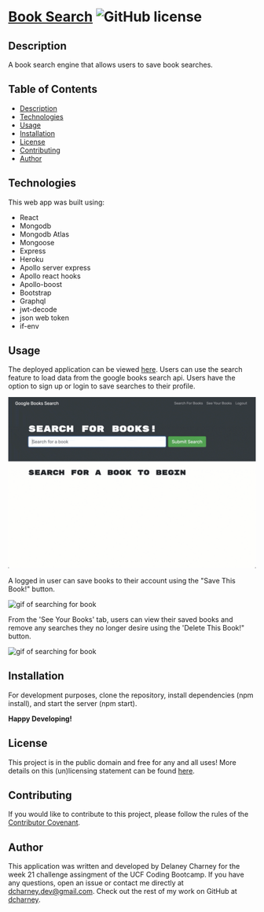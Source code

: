 # [Book Search](https://dcharney-book-search.herokuapp.com/) ![GitHub license](https://img.shields.io/badge/License-Unlicense-blue.svg)
 
## Description

A book search engine that allows users to save book searches.

## Table of Contents
- [Description](#description)
- [Technologies](#technologies)
- [Usage](#usage)
- [Installation](#installation)
- [License](#license)
- [Contributing](#contributing)
- [Author](#author)

## Technologies

This web app was built using:

- React
- Mongodb
- Mongodb Atlas
- Mongoose
- Express
- Heroku
- Apollo server express
- Apollo react hooks
- Apollo-boost
- Bootstrap
- Graphql
- jwt-decode
- json web token
- if-env

## Usage

The deployed application can be viewed [here](https://dcharney-book-search.herokuapp.com/). Users can use the search feature to load data from the google books search api. Users have the option to sign up or login to save searches to their profile. 

![gif of searching for book](./assets/21-mern-homework-demo-01.gif)

A logged in user can save books to their account using the "Save This Book!" button.

![gif of searching for book](./assets/21-mern-homework-demo-02.gif)

From the 'See Your Books' tab, users can view their saved books and remove any searches they no longer desire using the 'Delete This Book!" button.

![gif of searching for book](./assets/21-mern-homework-demo-03.gif)

## Installation

For development purposes, clone the repository, install dependencies (npm install), and start the server (npm start).

**Happy Developing!**

## License

This project is in the public domain and free for any and all uses! More details on this (un)licensing statement can be found [here](https://unlicense.org/).

## Contributing

If you would like to contribute to this project, please follow the rules of the [Contributor Covenant](https://www.contributor-covenant.org/).

## Author

This application was written and developed by Delaney Charney for the week 21 challenge assingment of the UCF Coding Bootcamp. If you have any questions, open an issue or contact me directly at dcharney.dev@gmail.com. Check out the rest of my work on GitHub at [dcharney](https://github.com/dcharney).